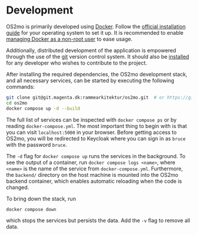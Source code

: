 # Development

OS2mo is primarily developed using [Docker](https://www.docker.com/). Follow
the [official installation guide](https://docs.docker.com/engine/install/) for
your operating system to set it up. It is recommended to enable [managing
Docker as a non-root
user](https://docs.docker.com/engine/install/linux-postinstall/#manage-docker-as-a-non-root-user)
to ease usage.

Additionally, distributed development of the application is empowered through
the use of the [git](https://git-scm.com/) version control system. It should
also be [installed](https://git-scm.com/downloads) for any developer who wishes
to contribute to the project.

After installing the required dependencies, the OS2mo development stack, and
all necessary services, can be started by executing the following commands:

```bash
git clone git@git.magenta.dk:rammearkitektur/os2mo.git  # or https://github.com/OS2mo/os2mo.git
cd os2mo
docker compose up -d --build
```

The full list of services can be inspected with `docker compose ps` or by
reading `docker-compose.yml`. The most important thing to begin with is that
you can visit `localhost:5000` in your browser. Before getting access to OS2mo,
you will be redirected to Keycloak where you can sign in as `bruce` with the
password `bruce`.

The `-d` flag for `docker compose up` runs the services in the background. To
see the output of a container, run `docker compose logs <name>`, where `<name>`
is the name of the service from `docker-compose.yml`. Furthermore, the
`backend/` directory on the host machine is mounted into the OS2mo backend
container, which enables automatic reloading when the code is changed.

To bring down the stack, run

```bash
docker compose down
```

which stops the services but persists the data. Add the `-v` flag to remove all
data.
